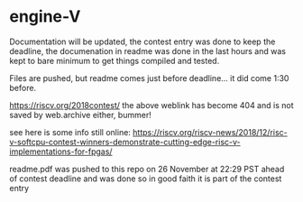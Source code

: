 # engine-V


Documentation will be updated, the contest entry was done to keep the deadline, the documenation in readme was done in the last hours and was kept to bare minimum to get things compiled and tested.




Files are pushed, but readme comes just before deadline... it did come 1:30 before.

https://riscv.org/2018contest/  the above weblink has become 404 and is not saved by web.archive either, bummer!

see here is some info still online:
https://riscv.org/riscv-news/2018/12/risc-v-softcpu-contest-winners-demonstrate-cutting-edge-risc-v-implementations-for-fpgas/

readme.pdf was pushed to this repo on 26 November at 22:29 PST ahead of contest deadline and was done so in good faith it is part of the contest entry
